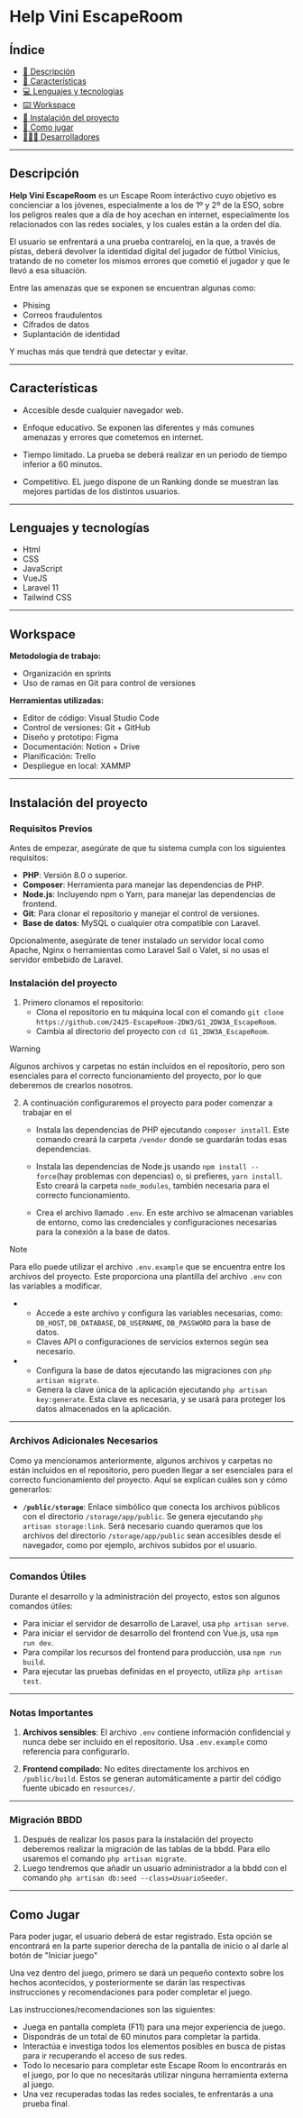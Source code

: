 # Help Vini EscapeRoom

## Índice
- [📝 Descripción](#-descripción)
- [💎 Características](#-características)
- [💻 Lenguajes y tecnologías](#-lenguajes-y-tecnologías)
- [⌨️ Workspace](#-workspace)
- [🔧 Instalación del proyecto](#-instalación-del-proyecto)
- [📕 Como jugar](#-como-jugar)
- [👨🏽‍💻 Desarrolladores](#-desarrolladores)

---

## Descripción  
**Help Vini EscapeRoom** es un Escape Room interáctivo cuyo objetivo es concienciar a los jóvenes, especialmente a los de 1º y 2º de la ESO, sobre los peligros reales que a día de hoy acechan en internet, especialmente los relacionados con las redes sociales, y los cuales están a la orden del día.

El usuario se enfrentará a una prueba contrareloj, en la que, a través de pistas, deberá devolver la identidad digital del jugador de fútbol Vinicius, tratando de no cometer los mismos errores que cometió el jugador y que le llevó a esa situación.

Entre las amenazas que se exponen se encuentran algunas como:
- Phising
- Correos fraudulentos
- Cífrados de datos
- Suplantación de identidad

Y muchas más que tendrá que detectar y evitar.

---

## Características  
- Accesible desde cualquier navegador web.
  
- Enfoque educativo. Se exponen las diferentes y más comunes amenazas y errores que cometemos en internet.
  
- Tiempo limitado. La prueba se deberá realizar en un periodo de tiempo inferior a 60 minutos.
  
- Competitivo. EL juego dispone de un Ranking donde se muestran las mejores partidas de los distintos usuarios.
  

---

## Lenguajes y tecnologías  
- Html
- CSS
- JavaScript
- VueJS
- Laravel 11
- Tailwind CSS

---

## Workspace  

**Metodología de trabajo:**
- Organización en sprints
- Uso de ramas en Git para control de versiones

**Herramientas utilizadas:**
- Editor de código: Visual Studio Code
- Control de versiones: Git + GitHub
- Diseño y prototipo: Figma
- Documentación: Notion + Drive
- Planificación: Trello
- Despliegue en local: XAMMP

---

## Instalación del proyecto

### Requisitos Previos

Antes de empezar, asegúrate de que tu sistema cumpla con los siguientes requisitos:

- **PHP**: Versión 8.0 o superior.
- **Composer**: Herramienta para manejar las dependencias de PHP.
- **Node.js**: Incluyendo npm o Yarn, para manejar las dependencias de frontend.
- **Git**: Para clonar el repositorio y manejar el control de versiones.
- **Base de datos**: MySQL o cualquier otra compatible con Laravel.

Opcionalmente, asegúrate de tener instalado un servidor local como Apache, Nginx o herramientas como Laravel Sail o Valet, si no usas el servidor embebido de Laravel.

### Instalación del proyecto
1. Primero clonamos el repositorio:
    - Clona el repositorio en tu máquina local con el comando `git clone https://github.com/2425-EscapeRoom-2DW3/G1_2DW3A_EscapeRoom`.
    - Cambia al directorio del proyecto con `cd G1_2DW3A_EscapeRoom`.

> [!WARNING]  
> Algunos archivos y carpetas no están incluidos en el repositorio, pero son esenciales para el correcto funcionamiento del proyecto, por lo que deberemos de crearlos nosotros.

2. A continuación configuraremos el proyecto para poder comenzar a trabajar en el
    
    - Instala las dependencias de PHP ejecutando `composer install`. Este comando creará la carpeta `/vendor` donde se guardarán todas esas dependencias.
    
    - Instala las dependencias de Node.js usando `npm install --force`(hay problemas con depencias) o, si prefieres, `yarn install`. Esto creará la carpeta `node_modules`, también necesaria para el correcto funcionamiento.
    
    - Crea el archivo llamado `.env`. En este archivo se almacenan variables de entorno, como las credenciales y configuraciones necesarias para la conexión a la base de datos.
    
> [!NOTE]  
> Para ello puede utilizar el archivo `.env.example` que se encuentra entre los archivos del proyecto. Este proporciona una plantilla del archivo `.env` con las variables a modificar.
-
    - Accede a este archivo y configura las variables necesarias, como: `DB_HOST`, `DB_DATABASE`, `DB_USERNAME`, `DB_PASSWORD` para la base de datos.
    - Claves API o configuraciones de servicios externos según sea necesario.
-
    - Configura la base de datos ejecutando las migraciones con `php artisan migrate`.
    - Genera la clave única de la aplicación ejecutando `php artisan key:generate`. Esta clave es necesaria, y se usará para proteger los datos almacenados en la aplicación.

---

### Archivos Adicionales Necesarios

Como ya mencionamos anteriormente, algunos archivos y carpetas no están incluidos en el repositorio, pero pueden llegar a ser esenciales para el correcto funcionamiento del proyecto. Aquí se explican cuáles son y cómo generarlos:

- **`/public/storage`**: Enlace simbólico que conecta los archivos públicos con el directorio `/storage/app/public`. Se genera ejecutando `php artisan storage:link`. Será necesario cuando queramos que los archivos del directorio `/storage/app/public` sean accesibles desde el navegador, como por ejemplo, archivos subidos por el usuario.

---

### Comandos Útiles

Durante el desarrollo y la administración del proyecto, estos son algunos comandos útiles:

- Para iniciar el servidor de desarrollo de Laravel, usa `php artisan serve`.
- Para iniciar el servidor de desarrollo del frontend con Vue.js, usa `npm run dev`.
- Para compilar los recursos del frontend para producción, usa `npm run build`.
- Para ejecutar las pruebas definidas en el proyecto, utiliza `php artisan test`.

---

### Notas Importantes

1. **Archivos sensibles**: El archivo `.env` contiene información confidencial y nunca debe ser incluido en el repositorio. Usa `.env.example` como referencia para configurarlo.

2. **Frontend compilado**: No edites directamente los archivos en `/public/build`. Estos se generan automáticamente a partir del código fuente ubicado en `resources/`.

---

### Migración BBDD 
1. Después de realizar los pasos para la instalación del proyecto deberemos realizar la migración de las tablas de la bbdd. Para ello usaremos el comando `php artisan migrate`.  
2. Luego tendremos que añadir un usuario administrador a la bbdd con el comando `php artisan db:seed --class=UsuarioSeeder`.

---

## Como Jugar  
Para poder jugar, el usuario deberá de estar registrado. Esta opción se encontrará en la parte superior derecha de la pantalla de inicio o al darle al botón de "Iniciar juego"

Una vez dentro del juego, primero se dará un pequeño contexto sobre los hechos acontecidos, y posteriormente se darán las respectivas instrucciones y recomendaciones para poder completar el juego.

Las instrucciones/recomendaciones son las siguientes:
- Juega en pantalla completa (F11) para una mejor experiencia de juego.
- Dispondrás de un total de 60 minutos para completar la partida.
- Interactúa e investiga todos los elementos posibles en busca de pistas para ir recuperando el acceso de sus redes.
- Todo lo necesario para completar este Escape Room lo encontrarás en el juego, por lo que no necesitarás utilizar ninguna herramienta externa al juego.
- Una vez recuperadas todas las redes sociales, te enfrentarás a una prueba final.

